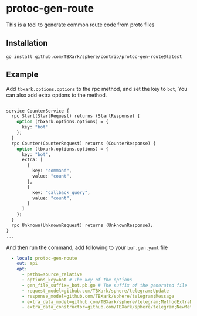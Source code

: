 # protoc-gen-route

This is a tool to generate common route code from proto files

## Installation

```shell
go install github.com/TBXark/sphere/contrib/protoc-gen-route@latest
```

## Example

Add `tbxark.options.options` to the rpc method, and set the key to `bot`, You can also add extra options to the method.

```proto

service CounterService {
  rpc Start(StartRequest) returns (StartResponse) {
    option (tbxark.options.options) = {
      key: "bot"
    };
  }
  rpc Counter(CounterRequest) returns (CounterResponse) {
    option (tbxark.options.options) = {
      key: "bot",
      extra: [
        {
          key: "command",
          value: "count",
        },
        {
          key: "callback_query",
          value: "count",
        }
      ]
    };
  }
  rpc Unknown(UnknownRequest) returns (UnknownResponse);
}
...
```

And then run the command, add following to your `buf.gen.yaml` file

```yaml
  - local: protoc-gen-route
    out: api
    opt:
      - paths=source_relative
      - options_key=bot # The key of the options
      - gen_file_suffix=_bot.pb.go # The suffix of the generated file
      - request_model=github.com/TBXark/sphere/telegram;Update
      - response_model=github.com/TBXark/sphere/telegram;Message
      - extra_data_model=github.com/TBXark/sphere/telegram;MethodExtraData
      - extra_data_constructor=github.com/TBXark/sphere/telegram;NewMethodExtraData
```
